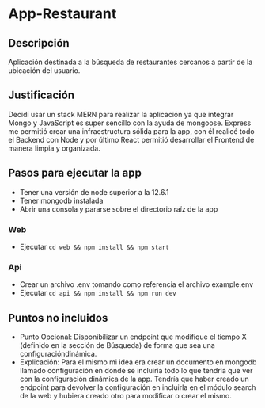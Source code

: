 # App-Restaurant

## Descripción

Aplicación destinada a la búsqueda de restaurantes cercanos a partir de la ubicación del usuario.

## Justificación

Decidí usar un stack MERN para realizar la aplicación ya que integrar Mongo y JavaScript es super sencillo con la ayuda de mongoose. Express me permitió crear una infraestructura sólida para la app, con él realicé todo el Backend con Node y por último React permitió desarrollar el Frontend de manera limpia y organizada.

## Pasos para ejecutar la app

- Tener una versión de node superior a la 12.6.1
- Tener mongodb instalada
- Abrir una consola y pararse sobre el directorio raíz de la app

### Web

- Ejecutar `cd web && npm install && npm start`

### Api

- Crear un archivo .env tomando como referencia el archivo example.env
- Ejecutar `cd api && npm install && npm run dev`

## Puntos no incluidos

- Punto Opcional: Disponibilizar un endpoint que modifique el tiempo X (definido en la sección de
  Búsqueda) ​de ​forma ​que ​sea ​una ​configuración ​dinámica.
- Explicación: Para el mismo mi idea era crear un documento en mongodb llamado configuración en donde se incluiría todo lo que tendría que ver con la configuración dinámica de la app. Tendría que haber creado un endpoint para devolver la configuración en incluirla en el módulo search de la web y hubiera creado otro para modificar o crear el mismo.

